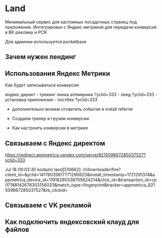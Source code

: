 # Land

Минимальный сервис для кастомных посадочных страниц под приложение. 
Интегрирован с Яндекс метрикой для передачи конверсий в ВК рекламу и РСЯ

Для админки используется pocketbase

## Зачем нужен лендинг

## Использования Яндекс Метрики

Как будет записываться конверсия 

яндекс директ - трекинг линка аппмерики ?yclid=333  - ленд ?yclid=333 - установка приложения - постбек ?yclid=333
+ дополнительно можем отхватить событие в install referrer

- Создаем трекер и грузим конверсии

- Как настроить конверсии в метрике

## Связываем с Яндекс директом



https://redirect.appmetrica.yandex.com/serve/821509867285037527?yclid=333

Jul 18 09:03:30 kodazm land[510662]: /l/downloader/fire?client_id=&yclid=14178035617771290623&install_timestamp=1721291374&appmetrica_device_id=11918280336705624214&click_id=&transaction_id=cpi17188142678303156033&match_type=fingerprint&tracker=appmetrica_821509867285037527&rb_clickid=

## Связываем с VK рекламой

## Как подключить яндексовский клауд для файлов